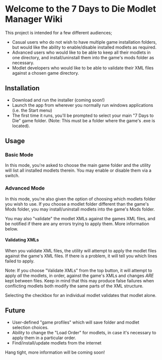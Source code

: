 # Welcome to the 7 Days to Die Modlet Manager Wiki

This project is intended for a few different audiences;

- Casual users who do not wish to have multiple game installation folders, but would like the ability to enable/disable installed modlets as required.
- Advanced users who would like to be able to keep all their modlets in one directory, and install/uninstall them into the game's mods folder as necessary.
- Modlet developers who would like to be able to validate their XML files against a chosen game directory.

## Installation

- Download and run the installer (coming soon!)
- Launch the app from wherever you normally run windows applications (i.e. the Start menu)
- The first time it runs, you'll be prompted to select your main "7 Days to Die" game folder. (Note: This must be a folder where the game's .exe is located).

## Usage

### Basic Mode

In this mode, you're asked to choose the main game folder and the utility will list all installed modlets therein. You may enable or disable them via a switch.

### Advanced Mode

In this mode, you're also given the option of choosing which modlets folder you wish to use. If you choose a modlet folder different than the game's Mods folder, you may install/uninstall modlets into the game's Mods folder.

You may also "validate" the modlet XMLs against the games XML files, and be notified if there are any errors trying to apply them. More information below.

#### Validating XMLs

When you validate XML files, the utility will attempt to apply the modlet files against the game's XML files. If there is a problem, it will tell you which lines failed to apply.

Note: If you choose "Validate XMLs" from the top button, it will attempt to apply _all_ the modlets, in order, against the game's XMLs and changes _ARE_ kept between files. Keep in mind that this may produce false failures when conflicting modlets both modify the same parts of the XML structure.

Selecting the checkbox for an individual modlet validates that modlet alone.

## Future

- User-defined "game profiles" which will save folder and modlet selection choices.
- Ability to change the "Load Order" for modlets, in case it's necessary to apply them in a particular order.
- Find/install/update modlets from the internet

Hang tight, more information will be coming soon!
